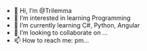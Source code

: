 - 👋 Hi, I’m @Trilemma
- 👀 I’m interested in learning Programming
- 🌱 I’m currently learning C#, Python, Angular
- 💞️ I’m looking to collaborate on ...
- 📫 How to reach me: pm...

<!---
TrilemmaGrande/TrilemmaGrande is a ✨ special ✨ repository because its `README.md` (this file) appears on your GitHub profile.
You can click the Preview link to take a look at your changes.
--->
